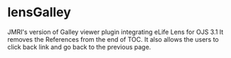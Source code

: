 # lensGalley
JMRI's version of Galley viewer plugin integrating eLife Lens for OJS 3.1 
It removes the References from the end of TOC.
It also allows the users to click back link and go back to the previous page.
